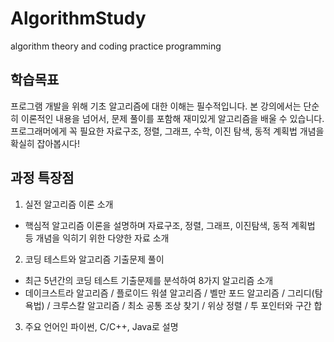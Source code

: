 # AlgorithmStudy
algorithm theory and coding practice programming

## 학습목표
프로그램 개발을 위해 기초 알고리즘에 대한 이해는 필수적입니다.
본 강의에서는 단순히 이론적인 내용을 넘어서, 문제 풀이를 포함해 재미있게 알고리즘을 배울 수 있습니다.
프로그래머에게 꼭 필요한 자료구조, 정렬, 그래프, 수학, 이진 탐색, 동적 계획법 개념을 확실히 잡아봅시다!

## 과정 특장점
1. 실전 알고리즘 이론 소개
- 핵심적 알고리즘 이론을 설명하며 자료구조, 정렬, 그래프, 이진탐색, 동적 계획법 등 개념을 익히기 위한 다양한 자료 소개
2. 코딩 테스트와 알고리즘 기출문제 풀이
- 최근 5년간의 코딩 테스트 기출문제를 분석하여 8가지 알고리즘 소개
- 데이크스트라 알고리즘 / 플로이드 워셜 알고리즘 / 벨만 포드 알고리즘 / 그리디(탐욕법) / 크루스칼 알고리즘 / 최소 공통 조상 찾기 / 위상 정렬 / 투 포인터와 구간 합
3. 주요 언어인 파이썬, C/C++, Java로 설명
